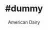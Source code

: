 ---
title: "#dummy"
description:
h1: In the case
date:
listing:
  img: /img/featured-shopify.png
  description: description
subtitle: American Dairy
infos:
  - tagline: American Dairy came to us with a need to create relatable content on TikTok to promote the #Gotmilk challenge.
    url : "#"
    client: American Dairy Association
    year: 2020
    deliverables: ['Influencer sourcing', 'Creative direction', 'Content distribution']
    goals: "Appeal to Generation-Z through young opinion leaders. Increase awareness of the #Gotmilk challenge across the North-East of the US."
videoPath: "/img/casestudies/gotmilk/CaseStudy_GotMilk.mp4"
videoThumbnails:
  - src: "/img/casestudies/gotmilk/GotMilk_1.mp4"
  - src: "/img/casestudies/gotmilk/GotMilk_2.mp4"
  - src: "/img/casestudies/gotmilk/GotMilk_3.mp4"
  - src: "/img/casestudies/gotmilk/GotMilk_4.mp4"
---